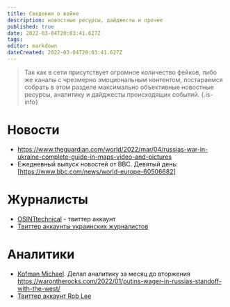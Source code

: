 ```yaml
---
title: Сведения о войне
description: новостные ресурсы, дайджесты и прочее
published: true
date: 2022-03-04T20:03:41.627Z
tags: 
editor: markdown
dateCreated: 2022-03-04T20:03:41.627Z
---
```


> Так как в сети присутствует огромное количество фейков, либо же каналы с чрезмерно эмоциональным контентом, постараемся собрать в этом разделе максимально объективные новостные ресурсы, аналитику и дайджесты происходящих событий.
{.is-info}

# Новости

* https://www.theguardian.com/world/2022/mar/04/russias-war-in-ukraine-complete-guide-in-maps-video-and-pictures
* Ежедневный выпуск новостей от BBC. Девятый день: [https://www.bbc.com/news/world-europe-60506682]

# Журналисты
* [OSINTtechnical](https://twitter.com/Osinttechnical) - твиттер аккаунт
* [Твиттер аккаунты украинских журналистов](https://twitter.com/i/lists/1497499544950644746)

# Аналитики
* [Kofman Michael](https://twitter.com/KofmanMichael). Делал аналитику за месяц до вторжения https://warontherocks.com/2022/01/putins-wager-in-russias-standoff-with-the-west/
* [Твиттер аккаунт Rob Lee](https://twitter.com/RALee85)
